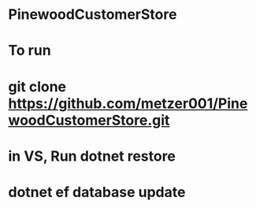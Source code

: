 # PinewoodCustomerStore

# To run
# git clone https://github.com/metzer001/PinewoodCustomerStore.git
# in VS, Run dotnet restore
# dotnet ef database update


